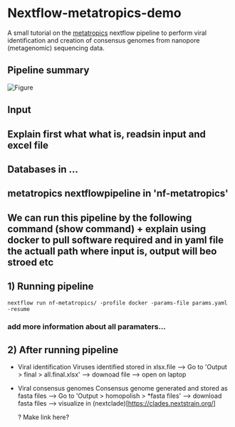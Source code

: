 # Nextflow-metatropics-demo
A small tutorial on the [metatropics](https://github.com/DaanJansen94/nf-metatropics/) nextflow pipeline to perform viral identification and creation of consensus genomes from nanopore (metagenomic) sequencing data.

## Pipeline summary
![Figure](./nf-metatropics/Metatropics.jpg)




## Input




## Explain first what what is, readsin input and excel file
## Databases in ... 
## metatropics nextflowpipeline in 'nf-metatropics'
## We can run this pipeline by the following command (show command) + explain using docker to pull software required and in yaml file the actuall path where input is, output will beo stroed etc

## 1) Running pipeline
```
nextflow run nf-metatropics/ -profile docker -params-file params.yaml -resume
```

### add more information about all paramaters...



## 2) After running pipeline

* Viral identification
  Viruses identified stored in xlsx.file
  --> Go to 'Output > final > all.final.xlsx' --> downoad file --> open on laptop
  
* Viral consensus genomes
  Consensus genome generated and stored as fasta files
  --> Go to 'Output > homopolish > *fasta files' --> download fasta files --> visualize in (nextclade)[https://clades.nextstrain.org/]

  ? Make link here? 

